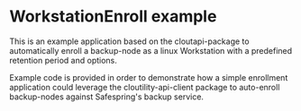 # WorkstationEnroll example

This is an example application based on the cloutapi-package to automatically enroll a backup-node as a linux Workstation with a predefined retention period and options. 

Example code is provided in order to demonstrate how a simple enrollment application could leverage the cloutility-api-client package to auto-enroll backup-nodes against Safespring's backup service.